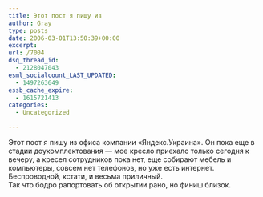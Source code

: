 ```yaml
---
title: Этот пост я пишу из
author: Gray
type: posts
date: 2006-03-01T13:50:39+00:00
excerpt:
url: /7004
dsq_thread_id:
  - 2128047043
esml_socialcount_LAST_UPDATED:
  - 1497263649
essb_cache_expire:
  - 1615721413
categories:
  - Uncategorized

---
```








Этот пост я пишу из офиса компании &#171;Яндекс.Украина&#187;. Он пока еще в стадии доукомплектования &#8212; мое кресло приехало только сегодня к вечеру, а кресел сотрудников пока нет, еще собирают мебель и компьютеры, совсем нет телефонов, но уже есть интернет. Беспроводной, кстати, и весьма приличный.  
Так что бодро рапортовать об открытии рано, но финиш близок.